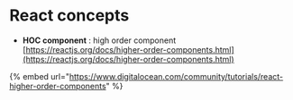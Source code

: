 # React concepts

* **HOC component** : high order component [https://reactjs.org/docs/higher-order-components.html](https://reactjs.org/docs/higher-order-components.html)

{% embed url="https://www.digitalocean.com/community/tutorials/react-higher-order-components" %}



